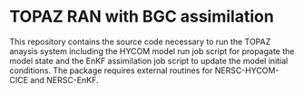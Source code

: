 # TOPAZ RAN with BGC assimilation

This repository contains the source code necessary to run the TOPAZ anaysis system including the HYCOM model run job script for propagate the model state and the EnKF assimilation job script to update the model initial conditions. The package requires external routines for NERSC-HYCOM-CICE and NERSC-EnKF.
